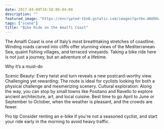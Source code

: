 ```yaml
---
date: 2017-04-09T10:58:08-04:00
description: ""
featured_image: "https://encrypted-tbn0.gstatic.com/images?q=tbn:ANd9GcQ8k6i1l2mOt14IMXdSx4yaNAgOU7YYMxQjIreNvwcLkGdzZI6nykKfG5AQLc5_dMa9Ung&usqp=CAU"
tags: ["scene"]
title: "Bike Ride on the Amalfi Coast"
---
```


The Amalfi Coast is one of Italy’s most breathtaking stretches of coastline. Winding roads carved into cliffs offer stunning views of the Mediterranean Sea, quaint fishing villages, and terraced vineyards. Taking a bike ride here is not just a journey, but an adventure of a lifetime.

Why it’s a must-do

Scenic Beauty: Every twist and turn reveals a new postcard-worthy view.
Challenging yet rewarding: The route is ideal for cyclists looking for both a physical challenge and mesmerizing scenery.
Cultural exploration: Along the way, you can stop by small towns like Positano and Ravello to explore ancient architecture, art, and local cuisine.
Best time to go
April to June or September to October, when the weather is pleasant, and the crowds are fewer.

Pro tip
Consider renting an e-bike if you're not a seasoned cyclist, and start your ride early in the morning to avoid heavy traffic.

